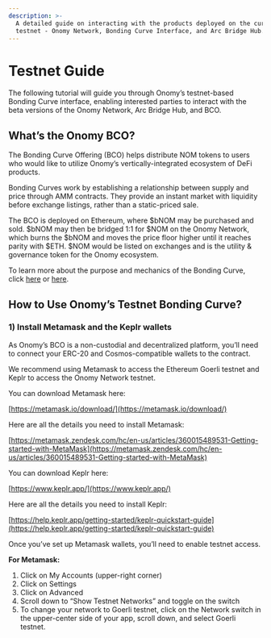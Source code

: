 ```yaml
---
description: >-
  A detailed guide on interacting with the products deployed on the current
  testnet - Onomy Network, Bonding Curve Interface, and Arc Bridge Hub.
---
```


# Testnet Guide

The following tutorial will guide you through Onomy’s testnet-based Bonding Curve interface, enabling interested parties to interact with the beta versions of the Onomy Network, Arc Bridge Hub, and BCO.

## What’s the Onomy BCO?&#x20;

The Bonding Curve Offering (BCO) helps distribute NOM tokens to users who would like to utilize Onomy’s vertically-integrated ecosystem of DeFi products.&#x20;

Bonding Curves work by establishing a relationship between supply and price through AMM contracts. They provide an instant market with liquidity before exchange listings, rather than a static-priced sale.&#x20;

The BCO is deployed on Ethereum, where $bNOM may be purchased and sold. $bNOM may then be bridged 1:1 for $NOM on the Onomy Network, which burns the $bNOM and moves the price floor higher until it reaches parity with $ETH. $NOM would be listed on exchanges and is the utility & governance token for the Onomy ecosystem.

To learn more about the purpose and mechanics of the Bonding Curve, click [here](https://docs.onomy.io/nom-distribution/bonding-curve-offering) or [here](https://medium.com/onomy-protocol/what-is-a-bonding-curve-offering-bco-12518e0a98fc).&#x20;

## How to Use Onomy’s Testnet Bonding Curve?

### 1) Install Metamask and the Keplr wallets

As Onomy’s BCO is a non-custodial and decentralized platform, you’ll need to connect your ERC-20 and Cosmos-compatible wallets to the contract.&#x20;

We recommend using Metamask to access the Ethereum Goerli testnet and Keplr to access the Onomy Network testnet.&#x20;

You can download Metamask here:&#x20;

[https://metamask.io/download/](https://metamask.io/download/)

Here are all the details you need to install Metamask:&#x20;

[https://metamask.zendesk.com/hc/en-us/articles/360015489531-Getting-started-with-MetaMask](https://metamask.zendesk.com/hc/en-us/articles/360015489531-Getting-started-with-MetaMask)

You can download Keplr here:&#x20;

[https://www.keplr.app/](https://www.keplr.app/)

Here are all the details you need to install Keplr:&#x20;

[https://help.keplr.app/getting-started/keplr-quickstart-guide](https://help.keplr.app/getting-started/keplr-quickstart-guide)

Once you’ve set up Metamask wallets, you’ll need to enable testnet access.&#x20;

**For Metamask:**&#x20;

1. Click on My Accounts (upper-right corner)
2. Click on Settings
3. Click on Advanced
4. Scroll down to “Show Testnet Networks” and toggle on the switch
5. To change your network to Goerli testnet, click on the Network switch in the upper-center side of your app, scroll down, and select Goerli testnet.

